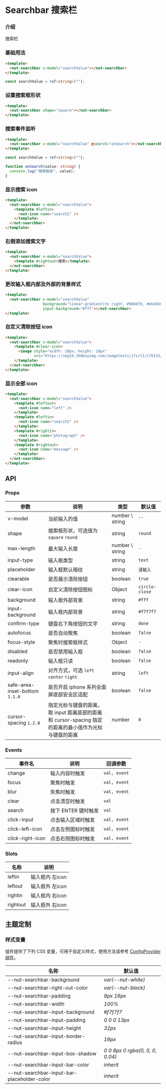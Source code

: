 # Searchbar 搜索栏

### 介绍

搜索栏

### 基础用法

```html
<template>
  <nut-searchbar v-model="searchValue"></nut-searchbar>
</template>
```

```typescript
const searchValue = ref<string>("");
```

### 设置搜索框形状

```html
<template>
  <nut-searchbar shape="square"></nut-searchbar>
</template>
```

### 搜索事件监听

```html
<template>
  <nut-searchbar v-model="searchValue" @search="onSearch"></nut-searchbar>
</template>
```

```typescript
const searchValue = ref<string>("");

function onSearch(value: string) {
  console.log("搜索触发", value);
}
```

### 显示搜索 icon

```html
<template>
  <nut-searchbar v-model="searchValue">
    <template #leftin>
      <nut-icon name="search2" />
    </template>
  </nut-searchbar>
</template>
```

### 右侧添加搜索文字

```html
<template>
  <nut-searchbar v-model="searchValue">
    <template #rightout>搜索</template>
  </nut-searchbar>
</template>
```

### 更改输入框内部及外部的背景样式

```html
<template>
  <nut-searchbar v-model="searchValue"
                 background="linear-gradient(to right, #9866f0, #eb4d50)"
                 input-background="#fff"></nut-searchbar>
</template>
```

### 自定义清除按钮 icon

```html
<template>
  <nut-searchbar v-model="searchValue">
    <template #clear-icon>
      <image style="width: 10px; height: 10px"
             src="https://img10.360buyimg.com/imagetools/jfs/t1/170133/30/22902/10546/61833626E32d7ccde/a7c373ba30de9a89.png"></image>
    </template>
  </nut-searchbar>
</template>
```

### 显示全部 icon

```html
<template>
  <nut-searchbar v-model="searchValue">
    <template #leftout>
      <nut-icon name="left" />
    </template>
    <template #leftin>
      <nut-icon name="search2" />
    </template>
    <template #rightin>
      <nut-icon name="photograph" />
    </template>
    <template #rightout>
      <nut-icon name="message" />
    </template>
  </nut-searchbar>
</template>
```

## API

### Props

| 参数                           | 说明                                                                                                  | 类型            | 默认值         |
| ------------------------------ | ----------------------------------------------------------------------------------------------------- | --------------- | -------------- |
| v-model                        | 当前输入的值                                                                                          | number \ string | `''`           |
| shape                          | 搜索框形状，可选值为 `square` `round`                                                                 | string          | `round`        |
| max-length                     | 最大输入长度                                                                                          | number \ string | `-`            |
| input-type                     | 输入框类型                                                                                            | string          | `text`         |
| placeholder                    | 输入框默认暗纹                                                                                        | string          | `请输入`       |
| clearable                      | 是否展示清除按钮                                                                                      | boolean         | `true`         |
| clear-icon                     | 自定义清除按钮图标                                                                                    | Object          | `circle-close` |
| background                     | 输入框外部背景                                                                                        | string          | `#fff`         |
| input-background               | 输入框内部背景                                                                                        | string          | `#f7f7f7`      |
| confirm-type                   | 键盘右下角按钮的文字                                                                                  | string          | `done`         |
| autofocus                      | 是否自动聚焦                                                                                          | boolean         | `false`        |
| focus-style                    | 聚焦时搜索框样式                                                                                      | Object          | `-`            |
| disabled                       | 是否禁用输入框                                                                                        | boolean         | `false`        |
| readonly                       | 输入框只读                                                                                            | boolean         | `false`        |
| input-align                    | 对齐方式，可选 `left` `center` `right`                                                                | string          | `left`         |
| safe-area-inset-bottom `1.1.6` | 是否开启 iphone 系列全面屏底部安全区适配                                                              | boolean         | `false`        |
| cursor-spacing `1.2.0`         | 指定光标与键盘的距离，取 input 距离底部的距离和 cursor-spacing 指定的距离的最小值作为光标与键盘的距离 | number          | `0`            |

### Events

| 事件名           | 说明                | 回调参数     |
| ---------------- | ------------------- | ------------ |
| change           | 输入内容时触发      | `val, event` |
| focus            | 聚焦时触发          | `val, event` |
| blur             | 失焦时触发          | `val, event` |
| clear            | 点击清空时触发      | `val`        |
| search           | 按下 ENTER 键时触发 | `val`        |
| click-input      | 点击输入区域时触发  | `val, event` |
| click-left-icon  | 点击左侧图标时触发  | `val, event` |
| click-right-icon | 点击右侧图标时触发  | `val, event` |

### Slots

| 名称     | 说明            |
| -------- | --------------- |
| leftin   | 输入框内 左icon |
| leftout  | 输入框外 左icon |
| rightin  | 输入框内 右icon |
| rightout | 输入框外 右icon |

## 主题定制

### 样式变量

组件提供了下列 CSS 变量，可用于自定义样式，使用方法请参考 [ConfigProvider 组件](/components/basic/configprovider)。

| 名称                                        | 默认值                          |
| ------------------------------------------- | ------------------------------- |
| --nut-searchbar-background                  | _var(--nut-white)_              |
| --nut-searchbar-right-out-color             | _var(--nut-black)_              |
| --nut-searchbar-padding                     | _9px 16px_                      |
| --nut-searchbar-width                       | _100%_                          |
| --nut-searchbar-input-background            | _#f7f7f7_                       |
| --nut-searchbar-input-padding               | _0 0 0 13px_                    |
| --nut-searchbar-input-height                | _32px_                          |
| --nut-searchbar-input-border-radius         | _16px_                          |
| --nut-searchbar-input-box-shadow            | _0 0 8px 0 rgba(0, 0, 0, 0.04)_ |
| --nut-searchbar-input-bar-color             | _inherit_                       |
| --nut-searchbar-input-bar-placeholder-color | _inherit_                       |
